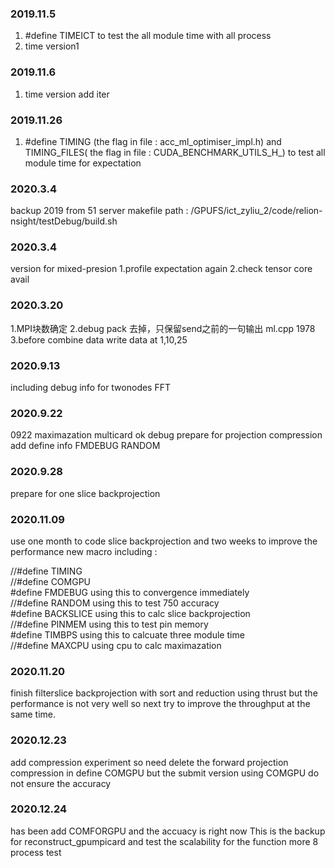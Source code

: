 ### 2019.11.5
1. #define TIMEICT to test the all module time with all process
2. time version1

### 2019.11.6
1. time version add iter

### 2019.11.26
1. #define TIMING  (the flag in file : acc_ml_optimiser_impl.h)  and TIMING_FILES( the flag in file : CUDA_BENCHMARK_UTILS_H_)  to test all module time for expectation

### 2020.3.4
backup 2019 from 51 server
makefile path : /GPUFS/ict_zyliu_2/code/relion-nsight/testDebug/build.sh


### 2020.3.4
version for mixed-presion
1.profile expectation again
2.check tensor core avail

### 2020.3.20
1.MPI块数确定
2.debug pack 去掉，只保留send之前的一句输出 ml.cpp 1978
3.before combine data
write data at 1,10,25


### 2020.9.13
including debug info for twonodes FFT

### 2020.9.22
0922 maximazation multicard ok debug prepare for projection compression
add define info
FMDEBUG RANDOM

### 2020.9.28
prepare for one slice backprojection

### 2020.11.09
use one month to code slice backprojection
and two weeks to improve the performance
new macro including :

//#define TIMING  
//#define COMGPU  
#define FMDEBUG      using this to convergence immediately  
//#define RANDOM     using this to test 750 accuracy  
#define BACKSLICE    using this to calc slice backprojection  
//#define PINMEM     using this to test pin memory  
#define TIMBPS       using this to calcuate three module time  
//#define MAXCPU     using cpu to calc maximazation  



### 2020.11.20
finish filterslice backprojection with sort and reduction using thrust but the performance is not very well
so next try to improve the throughput at the same time.

### 2020.12.23
add compression experiment so need delete the forward projection compression in define COMGPU
but the submit version using COMGPU do not ensure the accuracy


### 2020.12.24
has been add COMFORGPU and the accuacy is right now 
This is the backup for reconstruct_gpumpicard 
and test the scalability for the function more 8 process test





